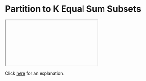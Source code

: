 # Partition to K Equal Sum Subsets 

<iframe></iframe>

Click [here](Explanation.md) for an explanation.

